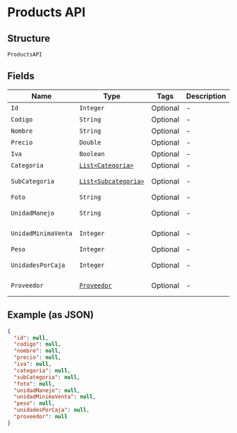 
# Products API

## Structure

`ProductsAPI`

## Fields

| Name | Type | Tags | Description | Getter | Setter |
|  --- | --- | --- | --- | --- | --- |
| `Id` | `Integer` | Optional | - | Integer getId() | setId(Integer id) |
| `Codigo` | `String` | Optional | - | String getCodigo() | setCodigo(String codigo) |
| `Nombre` | `String` | Optional | - | String getNombre() | setNombre(String nombre) |
| `Precio` | `Double` | Optional | - | Double getPrecio() | setPrecio(Double precio) |
| `Iva` | `Boolean` | Optional | - | Boolean getIva() | setIva(Boolean iva) |
| `Categoria` | [`List<Categoria>`](../../doc/models/categoria.md) | Optional | - | List<Categoria> getCategoria() | setCategoria(List<Categoria> categoria) |
| `SubCategoria` | [`List<Subcategoria>`](../../doc/models/subcategoria.md) | Optional | - | List<Subcategoria> getSubCategoria() | setSubCategoria(List<Subcategoria> subCategoria) |
| `Foto` | `String` | Optional | - | String getFoto() | setFoto(String foto) |
| `UnidadManejo` | `String` | Optional | - | String getUnidadManejo() | setUnidadManejo(String unidadManejo) |
| `UnidadMinimaVenta` | `Integer` | Optional | - | Integer getUnidadMinimaVenta() | setUnidadMinimaVenta(Integer unidadMinimaVenta) |
| `Peso` | `Integer` | Optional | - | Integer getPeso() | setPeso(Integer peso) |
| `UnidadesPorCaja` | `Integer` | Optional | - | Integer getUnidadesPorCaja() | setUnidadesPorCaja(Integer unidadesPorCaja) |
| `Proveedor` | [`Proveedor`](../../doc/models/proveedor.md) | Optional | - | Proveedor getProveedor() | setProveedor(Proveedor proveedor) |

## Example (as JSON)

```json
{
  "id": null,
  "codigo": null,
  "nombre": null,
  "precio": null,
  "iva": null,
  "categoria": null,
  "subCategoria": null,
  "foto": null,
  "unidadManejo": null,
  "unidadMinimaVenta": null,
  "peso": null,
  "unidadesPorCaja": null,
  "proveedor": null
}
```


